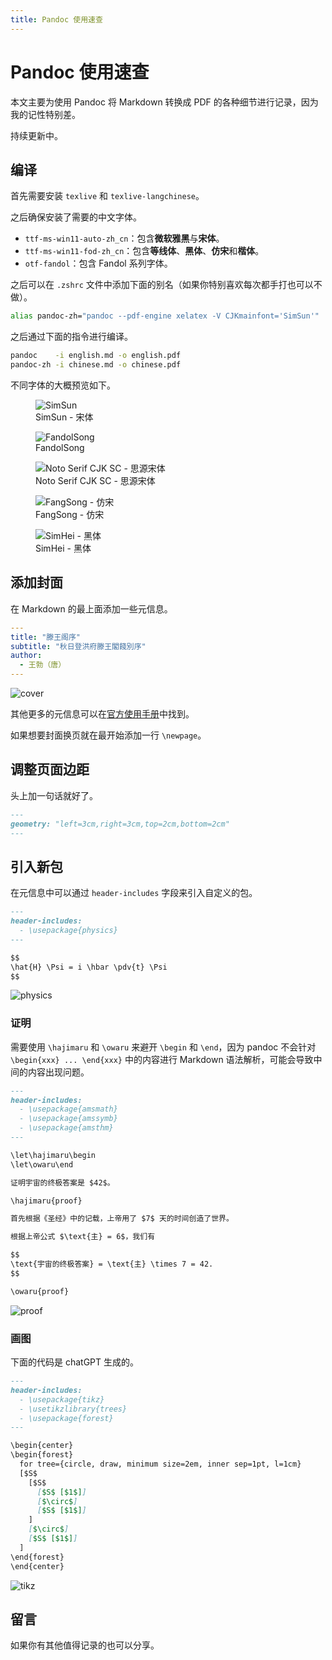 ```yaml
---
title: Pandoc 使用速查
---
```


# Pandoc 使用速查

<vue-metadata author="swwind" time="2024-11-10"></vue-metadata>

本文主要为使用 Pandoc 将 Markdown 转换成 PDF 的各种细节进行记录，因为我的记性特别差。

持续更新中。

## 编译

首先需要安装 `texlive` 和 `texlive-langchinese`。

之后确保安装了需要的中文字体。

- `ttf-ms-win11-auto-zh_cn`：包含**微软雅黑**与**宋体**。
- `ttf-ms-win11-fod-zh_cn`：包含**等线体**、**黑体**、**仿宋**和**楷体**。
- `otf-fandol`：包含 Fandol 系列字体。

之后可以在 `.zshrc` 文件中添加下面的别名（如果你特别喜欢每次都手打也可以不做）。

```sh
alias pandoc-zh="pandoc --pdf-engine xelatex -V CJKmainfont='SimSun'"
```

之后通过下面的指令进行编译。

```sh
pandoc    -i english.md -o english.pdf
pandoc-zh -i chinese.md -o chinese.pdf
```

不同字体的大概预览如下。

<figure>
  <img src="./simsun.png" alt="SimSun" />
  <figcaption>SimSun - 宋体</figcaption>
</figure>

<figure>
  <img src="./fandolsong.png" alt="FandolSong" />
  <figcaption>FandolSong</figcaption>
</figure>

<figure>
  <img src="./notoserifcjksc.png" alt="Noto Serif CJK SC - 思源宋体" />
  <figcaption>Noto Serif CJK SC - 思源宋体</figcaption>
</figure>

<figure>
  <img src="./fangsong.png" alt="FangSong - 仿宋" />
  <figcaption>FangSong - 仿宋</figcaption>
</figure>

<figure>
  <img src="./simhei.png" alt="SimHei - 黑体" />
  <figcaption>SimHei - 黑体</figcaption>
</figure>

## 添加封面

在 Markdown 的最上面添加一些元信息。

```yaml
---
title: "滕王阁序"
subtitle: "秋日登洪府滕王閣餞別序"
author:
  - 王勃（唐）
---
```

![cover](./cover.png)

其他更多的元信息可以在[官方使用手册](https://pandoc.org/MANUAL.html#variables)中找到。

如果想要封面换页就在最开始添加一行 `\newpage`。

## 调整页面边距

头上加一句话就好了。

```markdown
---
geometry: "left=3cm,right=3cm,top=2cm,bottom=2cm"
---
```

## 引入新包

在元信息中可以通过 `header-includes` 字段来引入自定义的包。

```markdown
---
header-includes:
  - \usepackage{physics}
---

$$
\hat{H} \Psi = i \hbar \pdv{t} \Psi
$$
```

![physics](./physics.png)

### 证明

需要使用 `\hajimaru` 和 `\owaru` 来避开 `\begin` 和 `\end`，因为 pandoc 不会针对 `\begin{xxx} ... \end{xxx}` 中的内容进行 Markdown 语法解析，可能会导致中间的内容出现问题。

```markdown
---
header-includes:
  - \usepackage{amsmath}
  - \usepackage{amssymb}
  - \usepackage{amsthm}
---

\let\hajimaru\begin
\let\owaru\end

证明宇宙的终极答案是 $42$。

\hajimaru{proof}

首先根据《圣经》中的记载，上帝用了 $7$ 天的时间创造了世界。

根据上帝公式 $\text{主} = 6$，我们有

$$
\text{宇宙的终极答案} = \text{主} \times 7 = 42.
$$

\owaru{proof}
```

![proof](./proof.png)

### 画图

下面的代码是 chatGPT 生成的。

<!-- prettier-ignore -->
```markdown
---
header-includes:
  - \usepackage{tikz}
  - \usetikzlibrary{trees}
  - \usepackage{forest}
---

\begin{center}
\begin{forest}
  for tree={circle, draw, minimum size=2em, inner sep=1pt, l=1cm}
  [$S$
    [$S$
      [$S$ [$1$]]
      [$\circ$]
      [$S$ [$1$]]
    ]
    [$\circ$]
    [$S$ [$1$]]
  ]
\end{forest}
\end{center}
```

![tikz](./tikz.png)

## 留言

如果你有其他值得记录的也可以分享。

<vue-reactions path="pandoc-memo"></vue-reactions>
